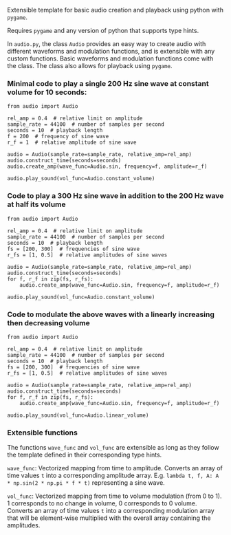 Extensible template for basic audio creation and playback using python with `pygame`.

Requires `pygame` and any version of python that supports type hints.

In `audio.py`, the class `Audio` provides an easy way to create audio with different waveforms and modulation functions, and is extensible with any custom functions. Basic waveforms and modulation functions come with the class. The class also allows for playback using `pygame`.


### Minimal code to play a single 200 Hz sine wave at constant volume for 10 seconds:

```
from audio import Audio

rel_amp = 0.4  # relative limit on amplitude
sample_rate = 44100  # number of samples per second
seconds = 10  # playback length
f = 200  # frequency of sine wave
r_f = 1  # relative amplitude of sine wave

audio = Audio(sample_rate=sample_rate, relative_amp=rel_amp)
audio.construct_time(seconds=seconds)
audio.create_amp(wave_func=Audio.sin, frequency=f, amplitude=r_f)

audio.play_sound(vol_func=Audio.constant_volume)
```


### Code to play a 300 Hz sine wave in addition to the 200 Hz wave at half its volume

```
from audio import Audio

rel_amp = 0.4  # relative limit on amplitude
sample_rate = 44100  # number of samples per second
seconds = 10  # playback length
fs = [200, 300]  # frequencies of sine wave
r_fs = [1, 0.5]  # relative amplitudes of sine waves

audio = Audio(sample_rate=sample_rate, relative_amp=rel_amp)
audio.construct_time(seconds=seconds)
for f, r_f in zip(fs, r_fs):
    audio.create_amp(wave_func=Audio.sin, frequency=f, amplitude=r_f)

audio.play_sound(vol_func=Audio.constant_volume)
```

### Code to modulate the above waves with a linearly increasing then decreasing volume

```
from audio import Audio

rel_amp = 0.4  # relative limit on amplitude
sample_rate = 44100  # number of samples per second
seconds = 10  # playback length
fs = [200, 300]  # frequencies of sine wave
r_fs = [1, 0.5]  # relative amplitudes of sine waves

audio = Audio(sample_rate=sample_rate, relative_amp=rel_amp)
audio.construct_time(seconds=seconds)
for f, r_f in zip(fs, r_fs):
    audio.create_amp(wave_func=Audio.sin, frequency=f, amplitude=r_f)

audio.play_sound(vol_func=Audio.linear_volume)
```

### Extensible functions

The functions `wave_func` and `vol_func` are extensible as long as they follow the template defined in their corresponding type hints.

`wave_func`: Vectorized mapping from time to amplitude. Converts an array of time values `t` into a corresponding amplitude array. E.g. `lambda t, f, A: A * np.sin(2 * np.pi * f * t)` representing a sine wave.

`vol_func`: Vectorized mapping from time to volume modulation (from 0 to 1). 1 corresponds to no change in volume, 0 corresponds to 0 volume. Converts an array of time values `t` into a corresponding modulation array that will be element-wise multiplied with the overall array containing the amplitudes.